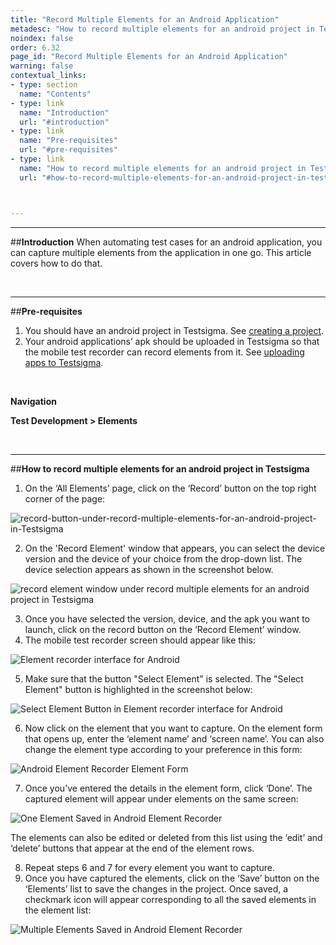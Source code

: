 ```yaml
---
title: "Record Multiple Elements for an Android Application"
metadesc: "How to record multiple elements for an android project in Testsigma."
noindex: false
order: 6.32
page_id: "Record Multiple Elements for an Android Application"
warning: false
contextual_links:
- type: section
  name: "Contents"
- type: link
  name: "Introduction"
  url: "#introduction"
- type: link
  name: "Pre-requisites"
  url: "#pre-requisites"
- type: link
  name: "How to record multiple elements for an android project in Testsigma"
  url: "#how-to-record-multiple-elements-for-an-android-project-in-testsigma"



---
```


---
##**Introduction**
When automating test cases for an android application, you can capture multiple elements from the application in one go. This article covers how to do that.

<br>

---
##**Pre-requisites**
1. You should have an android project in Testsigma. See [creating a project](https://testsigma.com/docs/projects/overview/).
2. Your android applications’ apk should be uploaded in Testsigma so that the mobile test recorder can record elements from it. See [uploading apps to Testsigma](https://testsigma.com/docs/uploads/upload-apps/).

<br>

**Navigation**

**Test Development > Elements**

<br>

---
##**How to record multiple elements for an android project in Testsigma**
1. On the ‘All Elements’ page, click on the ‘Record’ button on the top right corner of the page:

![record-button-under-record-multiple-elements-for-an-android-project-in-Testsigma](https://s3.amazonaws.com/static-docs.testsigma.com/new_images/elements/android-apps/record-multiple-elements/record-button-under-record-multiple-elements-for-an-android-project-in-Testsigma.png)


2. On the 'Record Element' window that appears, you can select the device version and the device of your choice from the drop-down list. The device selection appears as shown in the screenshot below.

![record element window under record multiple elements for an android project in Testsigma](https://docs.testsigma.com/images/record-multiple-elements/record-element-window-record-multiple-elements-android-testsigma.png)

3. Once you have selected the version, device, and the apk you want to launch, click on the record button on the ‘Record Element’ window.
4. The mobile test recorder screen should appear like this:

![Element recorder interface for Android](https://s3.amazonaws.com/static-docs.testsigma.com/new_images/elements/android-apps/record-multiple-elements/android-element-recorder-interface-1.png)


5. Make sure that the button "Select Element" is selected. The "Select Element" button is highlighted in the screenshot below:

![Select Element Button in Element recorder interface for Android](https://s3.amazonaws.com/static-docs.testsigma.com/new_images/elements/android-apps/record-multiple-elements/android-element-recorder-interface-select-element-button-1.png)

6. Now click on the element that you want to capture. On the element form that opens up, enter the ‘element name’ and ‘screen name’. You can also change the element type according to your preference in this form:

![Android Element Recorder Element Form ](https://s3.amazonaws.com/static-docs.testsigma.com/new_images/elements/android-apps/record-multiple-elements/android-element-recorder-element-form-1.png)

7. Once you’ve entered the details in the element form, click ‘Done’. The captured element will appear under elements on the same screen:

![One Element Saved in Android Element Recorder](https://s3.amazonaws.com/static-docs.testsigma.com/new_images/elements/android-apps/record-multiple-elements/android-element-recorder-one-element-saved-1.png)

The elements can also be edited or deleted from this list using the ‘edit’ and ‘delete’ buttons that appear at the end of the element rows.

8. Repeat steps 6 and 7 for every element you want to capture.
9. Once you have captured the elements, click on the ‘Save’ button on the ‘Elements’ list to save the changes in the project.  Once saved, a checkmark icon will appear corresponding to all the saved elements in the element list:

![Multiple Elements Saved in Android Element Recorder](https://s3.amazonaws.com/static-docs.testsigma.com/new_images/elements/android-apps/record-multiple-elements/android-element-recorder-multiple-elements-saved-1.png)


